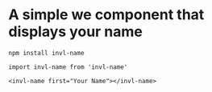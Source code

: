 # A simple we component that displays your name

`npm install invl-name`

`import invl-name from 'invl-name'`

`<invl-name first="Your Name"></invl-name>`
